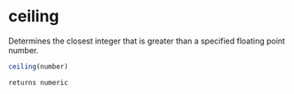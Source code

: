# ceiling

Determines the closest integer that is greater than a specified floating point number.

```javascript
ceiling(number)
```

```javascript
returns numeric
```
